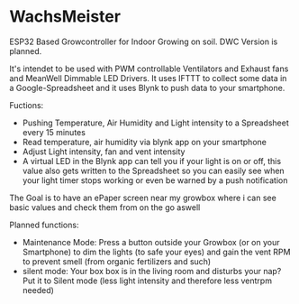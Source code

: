 # WachsMeister
ESP32 Based Growcontroller for Indoor Growing on soil. DWC Version is planned.

It's intendet to be used with PWM controllable Ventilators and Exhaust fans and MeanWell Dimmable LED Drivers. It uses IFTTT to collect some data in a Google-Spreadsheet and it uses Blynk to push data to your smartphone.


Fuctions:

* Pushing Temperature, Air Humidity and Light intensity to a Spreadsheet every 15 minutes
* Read temperature, air humidity via blynk app on your smartphone
* Adjust Light intensity, fan and vent intensity
* A virtual LED in the Blynk app can tell you if your light is on or off, this value also gets written to the Spreadsheet so you can easily see when your light timer stops working or even be warned by a push notification

The Goal is to have an ePaper screen near my growbox where i can see basic values and check them from on the go aswell

Planned functions:
* Maintenance Mode: Press a button outside your Growbox (or on your Smartphone) to dim the lights (to safe your eyes) and gain the vent RPM to prevent smell (from organic fertilizers and such)
* silent mode: Your box box is in the living room and disturbs your nap? Put it to Silent mode (less light intensity and therefore less ventrpm needed)
